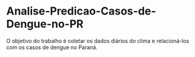 # Analise-Predicao-Casos-de-Dengue-no-PR
O objetivo do trabalho é coletar os dados diários do clima e relacioná-los com os casos de dengue no Paraná.
